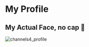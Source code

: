 # My Profile

## My Actual Face, no cap 🧢
![channels4_profile](https://user-images.githubusercontent.com/108339770/176469827-870e22eb-dbae-4dd6-a3d2-abcc77b88d66.jpg)
